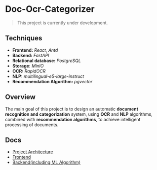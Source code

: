 # Doc-Ocr-Categorizer

> This project is currently under development.

## Techniques

- **Frontend:** _React_, _Antd_
- **Backend:** _FastAPI_
- **Relational database:** _PostgreSQL_
- **Storage:** _MinIO_
- **OCR:** _RapidOCR_
- **NLP:** _multilingual-e5-large-instruct_
- **Recommendation Algorithm:** _pgvector_

## Overview

The main goal of this project is to design an automatic **document recognition and categorization** system, using **OCR** and **NLP** algorithms, combined with **recommendation algorithms**, to achieve intelligent processing of documents.

## Docs

- [Project Architecture](https://github.com/shiiiiikiiiii/Doc-Ocr-Categorizer/tree/main/doc)
- [Frontend](https://github.com/shiiiiikiiiii/DocOcrCategorizeer/tree/main/src/frontend/README.md)
- [Backend(including ML Algorithm)](https://github.com/shiiiiikiiiii/DocOcrCategorizeer/tree/main/src/backend/README.md)
